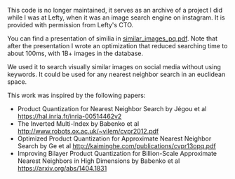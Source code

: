 This code is no longer maintained, it serves as an archive of a project I did while I was at Lefty, when it was an image search engine on instagram. It is provided with permission from Lefty's CTO.

You can find a presentation of similia in [similar_images_pq.pdf](similar_images_pq.pdf). Note that after the presentation I wrote an optimization that reduced searching time to about 100ms, with 1B+ images in the database.

We used it to search visually similar images on social media without using keywords. It could be used for any nearest neighbor search in an euclidean space.

This work was inspired by the following papers:
- Product Quantization for Nearest Neighbor Search by Jégou et al https://hal.inria.fr/inria-00514462v2
- The Inverted Multi-Index by Babenko et al http://www.robots.ox.ac.uk/~vilem/cvpr2012.pdf
- Optimized Product Quantization for Approximate Nearest Neighbor Search by Ge et al http://kaiminghe.com/publications/cvpr13opq.pdf
- Improving Bilayer Product Quantization for Billion-Scale Approximate Nearest Neighbors in High Dimensions by Babenko et al https://arxiv.org/abs/1404.1831
